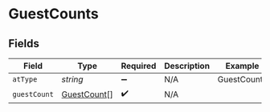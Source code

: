 # GuestCounts


## Fields

| Field                                             | Type                                              | Required                                          | Description                                       | Example                                           |
| ------------------------------------------------- | ------------------------------------------------- | ------------------------------------------------- | ------------------------------------------------- | ------------------------------------------------- |
| `atType`                                          | *string*                                          | :heavy_minus_sign:                                | N/A                                               | GuestCounts                                       |
| `guestCount`                                      | [GuestCount](../../models/shared/guestcount.md)[] | :heavy_check_mark:                                | N/A                                               |                                                   |